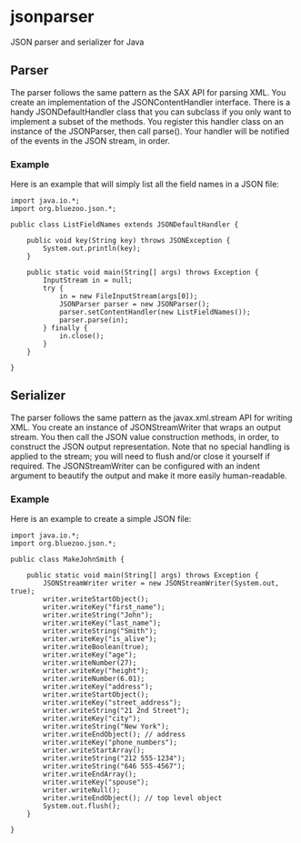 # jsonparser
JSON parser and serializer for Java

## Parser
The parser follows the same pattern as the SAX API for parsing XML.
You create an implementation of the JSONContentHandler interface.
There is a handy JSONDefaultHandler class that you can subclass if you
only want to implement a subset of the methods. You register this
handler class on an instance of the JSONParser, then call parse().
Your handler will be notified of the events in the JSON stream, in order.

### Example
Here is an example that will simply list all the field names in a JSON file:

    import java.io.*;
    import org.bluezoo.json.*;
    
    public class ListFieldNames extends JSONDefaultHandler {
    
        public void key(String key) throws JSONException {
            System.out.println(key);
        }
    
        public static void main(String[] args) throws Exception {
            InputStream in = null;
            try {
                in = new FileInputStream(args[0]);
                JSONParser parser = new JSONParser();
                parser.setContentHandler(new ListFieldNames());
                parser.parse(in);
            } finally {
                in.close();
            }
        }
    
    }

## Serializer
The parser follows the same pattern as the javax.xml.stream API for writing XML.
You create an instance of JSONStreamWriter that wraps an output stream.
You then call the JSON value construction methods, in order, to construct
the JSON output representation.
Note that no special handling is applied to the stream; you will need to flush
and/or close it yourself if required.
The JSONStreamWriter can be configured with an indent argument to beautify
the output and make it more easily human-readable.

### Example
Here is an example to create a simple JSON file:

    import java.io.*;
    import org.bluezoo.json.*;
    
    public class MakeJohnSmith {
    
        public static void main(String[] args) throws Exception {
            JSONStreamWriter writer = new JSONStreamWriter(System.out, true);
            writer.writeStartObject();
            writer.writeKey("first_name");
            writer.writeString("John");
            writer.writeKey("last_name");
            writer.writeString("Smith");
            writer.writeKey("is_alive");
            writer.writeBoolean(true);
            writer.writeKey("age");
            writer.writeNumber(27);
            writer.writeKey("height");
            writer.writeNumber(6.01);
            writer.writeKey("address");
            writer.writeStartObject();
            writer.writeKey("street_address");
            writer.writeString("21 2nd Street");
            writer.writeKey("city");
            writer.writeString("New York");
            writer.writeEndObject(); // address
            writer.writeKey("phone_numbers");
            writer.writeStartArray();
            writer.writeString("212 555-1234");
            writer.writeString("646 555-4567");
            writer.writeEndArray();
            writer.writeKey("spouse");
            writer.writeNull();
            writer.writeEndObject(); // top level object
            System.out.flush();
        }
    
    }

